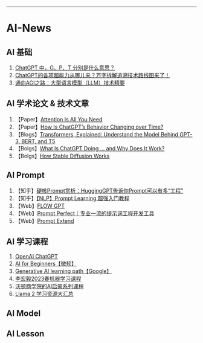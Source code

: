 
--- 
# AI-News

## AI 基础
1. [ChatGPT 中，G、P、T 分别是什么意思？](https://mp.weixin.qq.com/s/vXoYeA7w6l_WiKmDHogdTA)
2. [ChatGPT的各项超能力从哪儿来？万字拆解追溯技术路线图来了！](https://mp.weixin.qq.com/s?__biz=MzA3MzI4MjgzMw==&mid=2650864144&idx=4&sn=1270624988d70f44d4059af7ac4ae4e0)
3. [通向AGI之路：大型语言模型（LLM）技术精要](https://zhuanlan.zhihu.com/p/597586623)

## AI 学术论文 & 技术文章
1. 【Paper】[Attention Is All You Need](https://arxiv.org/pdf/1706.03762.pdf)
2. 【Paper】[How Is ChatGPT’s Behavior Changing over Time?](https://arxiv.org/pdf/2307.09009.pdf)
3. 【Blogs】[Transformers, Explained: Understand the Model Behind GPT-3, BERT, and T5](https://daleonai.com/transformers-explained)
4. 【Bolgs】[What Is ChatGPT Doing … and Why Does It Work?](https://writings.stephenwolfram.com/2023/02/what-is-chatgpt-doing-and-why-does-it-work/)
5. 【Bolgs】[How Stable Diffusion Works](https://mccormickml.com/2022/12/21/how-stable-diffusion-works/)

## AI Prompt
1. 【知乎】[硬核Prompt赏析：HuggingGPT告诉你Prompt可以有多“工程”](https://zhuanlan.zhihu.com/p/628491327)
2. 【知乎】[【NLP】Prompt Learning 超强入门教程](https://zhuanlan.zhihu.com/p/442486331)
3. 【Web】[FLOW GPT](https://flowgpt.com/)
4. 【Web】[Prompt Perfect｜专业一流的提示词工程开发工具](https://promptperfect.jinaai.cn/prompts)
5. 【Web】[Prompt Extend](https://huggingface.co/spaces/daspartho/prompt-extend)

## AI 学习课程
1. [OpenAI ChatGPT](https://platform.openai.com/docs/introduction/overview)
2. [AI for Beginners【微软】](https://microsoft.github.io/AI-For-Beginners/)
3. [Generative AI learning path【Google】](https://www.cloudskillsboost.google/journeys/118)
4. [李宏毅2023春机器学习课程](https://www.bilibili.com/video/BV1TD4y137mP/?vd_source=34fa11a75da7287c55c8b7aafb16c935)
5. [沃顿商学院的Al启蒙系列课程](https://www.youtube.com/watch?v=t9gmyvf7JYohttps://www.bilibili.com/video/BV1sm4y1x789/)
6. [Llama 2 学习资源大汇总](https://zhuanlan.zhihu.com/p/650166741)


## AI Model

## AI Lesson
